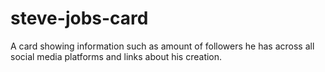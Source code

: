 # steve-jobs-card
A card showing information such as amount of followers he has across all social media platforms and links about his creation.
